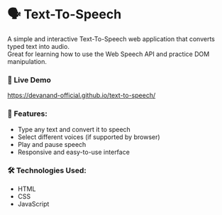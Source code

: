 # 🗣️ Text-To-Speech

A simple and interactive Text-To-Speech web application that converts typed text into audio.  
Great for learning how to use the Web Speech API and practice DOM manipulation.

### 🚀 Live Demo
https://devanand-official.github.io/text-to-speech/

### 🔧 Features:
- Type any text and convert it to speech
- Select different voices (if supported by browser)
- Play and pause speech
- Responsive and easy-to-use interface

### 🛠️ Technologies Used:
- HTML
- CSS
- JavaScript
